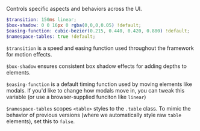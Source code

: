 Controls specific aspects and behaviors across the UI.

```scss
$transition: 150ms linear;
$box-shadow: 0 0 16px 0 rgba(0,0,0,0.05) !default;
$easing-function: cubic-bezier(0.215, 0.440, 0.420, 0.880) !default;
$namespace-tables: true !default;
```

`$transition` is a speed and easing function used throughout the framework for motion effects.

`$box-shadow` ensures consistent box shadow effects for adding depths to elements.

`$easing-function` is a default timing function used by moving elements like modals. If you'd like to change how modals move in, you can tweak this variable (or use a browser-supplied funciton like `linear`)

`$namespace-tables` scopes `<table>` styles to the `.table` class. To mimic the behavior of previous versions (where we automatically style raw `table` elements), set this to `false`.
